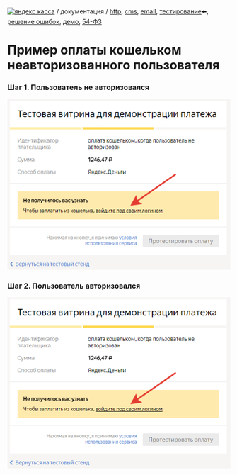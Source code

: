 
[![яндекс касса](/i/yakassalogo.png "Яндекс Касса")](https://kassa.yandex.ru) / документация / [http](/demo/010%20интеграция%20для%20самописных%20сайтов.md), [cms](/demo/011%20интеграция%20для%20CMS%20и%20SaaS.md), [email](/010%20интеграция%20email.md), [тестирование](/demo/030%20тестирование.md):arrow_left:, [решение ошибок](/demo/031%20решение%20ошибок.md), [демо](/demo/032%20демо%20стенд.md), [54-ФЗ](/demo/54-fz.md)

Пример оплаты кошельком неавторизованного пользователя
======================================================

### Шаг 1. Пользователь не авторизовался

![страницы оплаты, пользователь не авторизовался](/demo/022-01-wallet_pay_not_auth_user_part1.png "страницы оплаты, пользователь не авторизовался")

### Шаг 2. Пользователь авторизовался

![страницы оплаты, пользователь не авторизовался](/demo/022-01-wallet_pay_not_auth_user_part1.png "страницы оплаты, пользователь не авторизовался")
